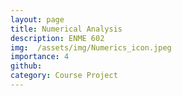 ```yaml
---
layout: page
title: Numerical Analysis
description: ENME 602
img:  /assets/img/Numerics_icon.jpeg
importance: 4
github:
category: Course Project
---
```

